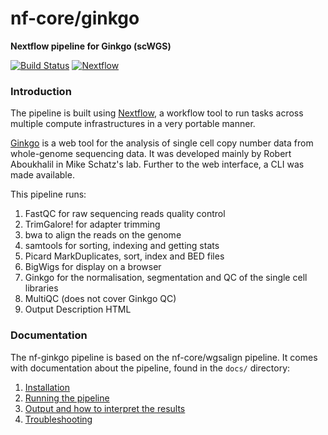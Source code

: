 # nf-core/ginkgo
**Nextflow pipeline for Ginkgo (scWGS)**

[![Build Status](https://travis-ci.org/nf-core/wgsalign.svg?branch=master)](https://travis-ci.org/nf-core/wgsalign)
[![Nextflow](https://img.shields.io/badge/nextflow-%E2%89%A50.32.0-brightgreen.svg)](https://www.nextflow.io/)


### Introduction
The pipeline is built using [Nextflow](https://www.nextflow.io), a workflow tool to run tasks across multiple compute infrastructures in a very portable manner.

[Ginkgo](http://qb.cshl.edu/ginkgo) is a web tool for the analysis of single cell copy number data from whole-genome sequencing data. It was developed mainly by Robert Aboukhalil in Mike Schatz's lab. Further to the web interface, a CLI was made available.

This pipeline runs:
1. FastQC for raw sequencing reads quality control
2. TrimGalore! for adapter trimming
3. bwa to align the reads on the genome
4. samtools for sorting, indexing and getting stats
5. Picard MarkDuplicates, sort, index and BED files
6. BigWigs for display on a browser
7. Ginkgo for the normalisation, segmentation and QC of the single cell libraries
8. MultiQC (does not cover Ginkgo QC)
9. Output Description HTML

### Documentation
The nf-ginkgo pipeline is based on the nf-core/wgsalign pipeline. It comes with documentation about the pipeline, found in the `docs/` directory:

1. [Installation](docs/installation.md)
2. [Running the pipeline](docs/usage.md)
3. [Output and how to interpret the results](docs/output.md)
4. [Troubleshooting](docs/troubleshooting.md)

